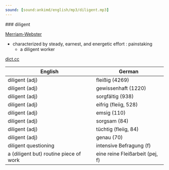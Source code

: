 ```yaml
---
sound: [sound:ankimd/english/mp3/diligent.mp3]
---
```


\### diligent

[Merriam-Webster](https://www.merriam-webster.com/dictionary/diligent)

- characterized by steady, earnest, and energetic effort : painstaking
    - a diligent worker

[dict.cc](https://www.dict.cc/diligent)

| English        | German       |
| -------------- | ------------ |
| diligent (adj) | fleißig (4269) |
| diligent (adj) | gewissenhaft (1220) |
| diligent (adj) | sorgfältig (938) |
| diligent (adj) | eifrig (fleiig, 528) |
| diligent (adj) | emsig (110) |
| diligent (adj) | sorgsam (84) |
| diligent (adj) | tüchtig (fleiig, 84) |
| diligent (adj) | genau (70) |
| diligent questioning | intensive Befragung (f) |
| a (diligent but) routine piece of work | eine reine Fleißarbeit (pej, f) |
